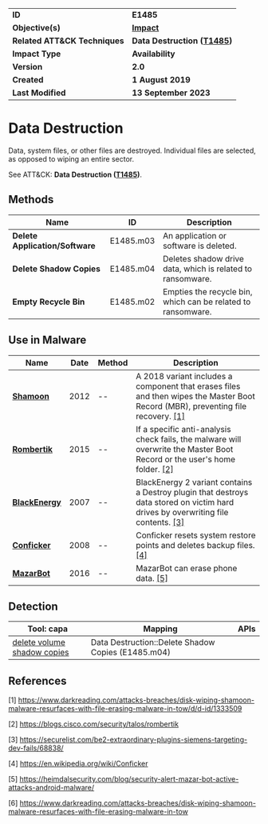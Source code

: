 <table>
<tr>
<td><b>ID</b></td>
<td><b>E1485</b></td>
</tr>
<tr>
<td><b>Objective(s)</b></td>
<td><b><a href="../impact">Impact</a></b></td>
</tr>
<tr>
<td><b>Related ATT&CK Techniques</b></td>
<td><b>Data Destruction (<a href="https://attack.mitre.org/techniques/T1485/">T1485</a>)</b></td>
</tr>
<tr>
<td><b>Impact Type</b></td>
<td><b>Availability</b></td>
</tr>
<tr>
<td><b>Version</b></td>
<td><b>2.0</b></td>
</tr>
<tr>
<td><b>Created</b></td>
<td><b>1 August 2019</b></td>
</tr>
<tr>
<td><b>Last Modified</b></td>
<td><b>13 September 2023</b></td>
</tr>
</table>


# Data Destruction

Data, system files, or other files are destroyed. Individual files are selected, as opposed to wiping an entire sector.

See ATT&CK: **Data Destruction ([T1485](https://attack.mitre.org/techniques/T1485/))**.

## Methods

|Name|ID|Description|
|---|---|---|
|**Delete Application/Software**|E1485.m03|An application or software is deleted.|
|**Delete Shadow Copies**|E1485.m04|Deletes shadow drive data, which is related to ransomware.|
|**Empty Recycle Bin**|E1485.m02|Empties the recycle bin, which can be related to ransomware.|

## Use in Malware

|Name|Date|Method|Description|
|---|---|---|---|
|[**Shamoon**](../xample-malware/shamoon.md)|2012|--|A 2018 variant includes a component that erases files and then wipes the Master Boot Record (MBR), preventing file recovery. [[1]](#1)|
|[**Rombertik**](../xample-malware/rombertik.md)|2015|--|If a specific anti-analysis check fails, the malware will overwrite the Master Boot Record or the user's home folder. [[2]](#2)|
|[**BlackEnergy**](../xample-malware/blackenergy.md)|2007|--|BlackEnergy 2 variant contains a Destroy plugin that destroys data stored on victim hard drives by overwriting file contents.  [[3]](#3)|
|[**Conficker**](../xample-malware/conficker.md)|2008|--|Conficker resets system restore points and deletes backup files. [[4]](#4)|
|[**MazarBot**](../xample-malware/mazarbot.md)|2016|--|MazarBot can erase phone data. [[5]](#5)|

## Detection

|Tool: capa|Mapping|APIs|
|---|---|---|
|[delete volume shadow copies](https://github.com/mandiant/capa-rules/blob/master/impact/inhibit-system-recovery/delete-volume-shadow-copies.yml)|Data Destruction::Delete Shadow Copies (E1485.m04)| |

## References

<a name="1">[1]</a> https://www.darkreading.com/attacks-breaches/disk-wiping-shamoon-malware-resurfaces-with-file-erasing-malware-in-tow/d/d-id/1333509

<a name="2">[2]</a> https://blogs.cisco.com/security/talos/rombertik

<a name="3">[3]</a> https://securelist.com/be2-extraordinary-plugins-siemens-targeting-dev-fails/68838/

<a name="4">[4]</a> https://en.wikipedia.org/wiki/Conficker

<a name="5">[5]</a> https://heimdalsecurity.com/blog/security-alert-mazar-bot-active-attacks-android-malware/

<a name="6">[6]</a> https://www.darkreading.com/attacks-breaches/disk-wiping-shamoon-malware-resurfaces-with-file-erasing-malware-in-tow

